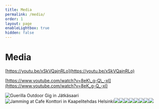 ```yaml
---
title: Media
permalink: /media/
order: 1
layout: page
enableLightbox: true
hidden: false
---
```

# Media

[https://youtu.be/xSkVQajnRLo](https://youtu.be/xSkVQajnRLo)

[https://www.youtube.com/watch?v=8eK\_g-Q\_-xI](https://www.youtube.com/watch?v=8eK_g-Q_-xI)

![Guerilla Outdoor Gig in Jätkäsaari](/media/gallery/Guerilla-Outdoor-Gig-in-J%C3%A4tk%C3%A4saari.jpeg)![Jamming at Cafe Konttori in Kaapelitehdas Helsinki](/media/gallery/Jamming-at-Cafe-Konttori-in-Kaapelitehdas-Helsinki.jpeg)![](/media/gallery/Summer-Gigging-in-Kalasatama.jpeg)![](/media/gallery/The-Guitars-at-Kekri-2023.jpeg)![](/media/gallery/Live-at-Kekri-Festival-2023.jpg)![](/media/gallery/Summer-Gigging.jpg)![](/media/gallery/IMG_0644.jpeg)![](/media/gallery/IMG_0645.jpeg)![](/media/gallery/IMG_0652.jpeg)![](/media/site/kekri24/DSCF7704.jpg)